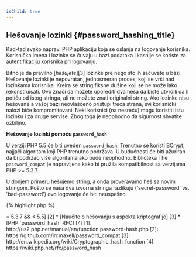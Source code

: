 ```yaml
---
isChild: true
---
```


## Hešovanje lozinki {#password_hashing_title}

Kad-tad svako napravi PHP aplikaciju koja se oslanja na logovanje korisnika. Korisnička imena i lozinke se čuvaju u bazi
podataka i kasnije se koriste za autentifikaciju korisnika pri logovanju.

Bitno je da pravilno [_hešujete_][3] lozinke pre nego što ih sačuvate u bazi. Hešovanje lozinki je nepovratan,
jednosmeran proces, koji se vrši nad lozinkama korisnika. Kreira se string fiksne dužine koji se ne može lako
rekonstruisati. Ovo znači da možete uporediti dva heša da biste utvrdili da li potiču od istog stringa, ali ne možete
znati originalni string. Ako lozinke nisu hešovane a vašoj bazi neovlašćeno pristupi treća strana, svi korisnički nalozi
 biće kompromitovani. Neki korisnici (na nesreću) mogu koristiti istu lozinku i za druge servise. Zbog toga je neophodno
da sigurnost shvatite ozbiljno.

**Hešovanje lozinki pomoću `password_hash`**

U verziji PHP 5.5 će biti uveden `password_hash`. Trenutno se koristi BCrypt, najjači algoritam koji PHP trenutno
podržava. U budućnosti će biti ažuriran da bi podržao više algoritama ako bude neophodno. Biblioteka The
`password_compat` je napravljena kako bi pružila kompatibilnost sa verzijama PHP >= 5.3.7.

U donjem primeru hešujemo string, a onda proveravamo heš sa novim stringom. Pošto se naša dva izvorna stringa razlikuju
('secret-password' vs. 'bad-password') ovo logovanje će biti neuspešno.

{% highlight php %}
<?php
require 'password.php';

$passwordHash = password_hash('secret-password', PASSWORD_DEFAULT);

if (password_verify('bad-password', $passwordHash)) {
    //Correct Password
} else {
    //Wrong password
}
{% endhighlight %}



* [Naučite o `password_hash`] [1]
* [`password_compat` za PHP  >= 5.3.7 && < 5.5] [2]
* [Naučite o hešovanju s aspekta kriptografije] [3]
* [PHP `password_hash` RFC] [4]

[1]: http://us2.php.net/manual/en/function.password-hash.php
[2]: https://github.com/ircmaxell/password_compat
[3]: http://en.wikipedia.org/wiki/Cryptographic_hash_function
[4]: https://wiki.php.net/rfc/password_hash
